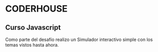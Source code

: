 # CODERHOUSE
## Curso Javascript

Como parte del desafío realizo un Simulador interactivo simple con los temas vistos hasta ahora.